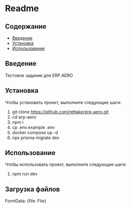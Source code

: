 # Readme

## Содержание

* [Введение](#введение)
* [Установка](#установка)
* [Использование](#использование)

## Введение

Тестовое задание для ERP AERO

## Установка

Чтобы установить проект, выполните следующие шаги:

1. git clone https://github.com/rettake/erp-aero.git
2. cd erp-aero
3. npm i
4. cp .env.example .env
5. docker compose up -d
6. npx prisma migrate dev

## Использование

Чтобы использовать проект, выполните следующие шаги:

1. npm run dev

## Загрузка файлов

FormData: {file: File}
